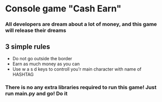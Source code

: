 # Console game "Cash Earn"

### All developers are dream about a lot of money, and this game will release their dreams

## 3 simple rules

* Do not go outside the border
* Earn as much money as you can
* Use w a s d keys to controll you'r main character with name of HASHTAG

### There is no any extra libraries required to run this game! Just run main.py and go! Do it